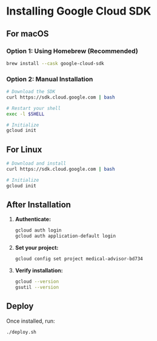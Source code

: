 # Installing Google Cloud SDK

## For macOS

### Option 1: Using Homebrew (Recommended)
```bash
brew install --cask google-cloud-sdk
```

### Option 2: Manual Installation
```bash
# Download the SDK
curl https://sdk.cloud.google.com | bash

# Restart your shell
exec -l $SHELL

# Initialize
gcloud init
```

## For Linux

```bash
# Download and install
curl https://sdk.cloud.google.com | bash

# Initialize
gcloud init
```

## After Installation

1. **Authenticate:**
   ```bash
   gcloud auth login
   gcloud auth application-default login
   ```

2. **Set your project:**
   ```bash
   gcloud config set project medical-advisor-bd734
   ```

3. **Verify installation:**
   ```bash
   gcloud --version
   gsutil --version
   ```

## Deploy

Once installed, run:
```bash
./deploy.sh
```
